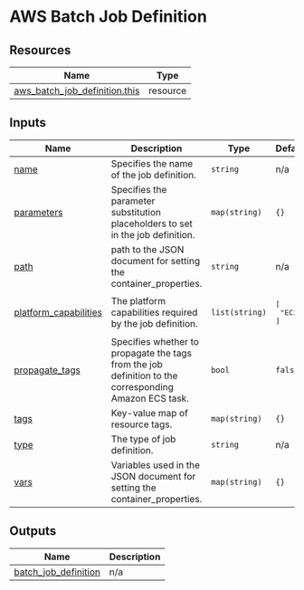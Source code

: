 # AWS Batch Job Definition

## Resources

| Name | Type |
|------|------|
| [aws_batch_job_definition.this](https://registry.terraform.io/providers/hashicorp/aws/latest/docs/resources/batch_job_definition) | resource |

## Inputs

| Name | Description | Type | Default | Required |
|------|-------------|------|---------|:--------:|
| <a name="input_name"></a> [name](#input\_name) | Specifies the name of the job definition. | `string` | n/a | yes |
| <a name="input_parameters"></a> [parameters](#input\_parameters) | Specifies the parameter substitution placeholders to set in the job definition. | `map(string)` | `{}` | no |
| <a name="input_path"></a> [path](#input\_path) | path to the JSON document for setting the container\_properties. | `string` | n/a | yes |
| <a name="input_platform_capabilities"></a> [platform\_capabilities](#input\_platform\_capabilities) | The platform capabilities required by the job definition. | `list(string)` | <pre>[<br>  "EC2"<br>]</pre> | no |
| <a name="input_propagate_tags"></a> [propagate\_tags](#input\_propagate\_tags) | Specifies whether to propagate the tags from the job definition to the corresponding Amazon ECS task. | `bool` | `false` | no |
| <a name="input_tags"></a> [tags](#input\_tags) | Key-value map of resource tags. | `map(string)` | `{}` | no |
| <a name="input_type"></a> [type](#input\_type) | The type of job definition. | `string` | n/a | yes |
| <a name="input_vars"></a> [vars](#input\_vars) | Variables used in the JSON document for setting the container\_properties. | `map(string)` | `{}` | no |

## Outputs

| Name | Description |
|------|-------------|
| <a name="output_batch_job_definition"></a> [batch\_job\_definition](#output\_batch\_job\_definition) | n/a |
